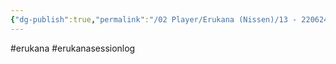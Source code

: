 ```yaml
---
{"dg-publish":true,"permalink":"/02 Player/Erukana (Nissen)/13 - 220624 - steffen session 1/"}
---
```


#erukana #erukanasessionlog 

# 